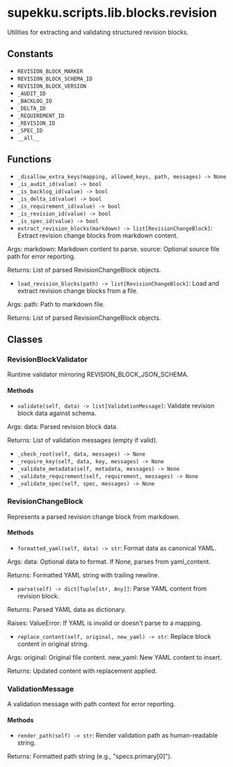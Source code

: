 # supekku.scripts.lib.blocks.revision

Utilities for extracting and validating structured revision blocks.

## Constants

- `REVISION_BLOCK_MARKER`
- `REVISION_BLOCK_SCHEMA_ID`
- `REVISION_BLOCK_VERSION`
- `_AUDIT_ID`
- `_BACKLOG_ID`
- `_DELTA_ID`
- `_REQUIREMENT_ID`
- `_REVISION_ID`
- `_SPEC_ID`
- `__all__`

## Functions

- `_disallow_extra_keys(mapping, allowed_keys, path, messages) -> None`
- `_is_audit_id(value) -> bool`
- `_is_backlog_id(value) -> bool`
- `_is_delta_id(value) -> bool`
- `_is_requirement_id(value) -> bool`
- `_is_revision_id(value) -> bool`
- `_is_spec_id(value) -> bool`
- `extract_revision_blocks(markdown) -> list[RevisionChangeBlock]`: Extract revision change blocks from markdown content.

Args:
  markdown: Markdown content to parse.
  source: Optional source file path for error reporting.

Returns:
  List of parsed RevisionChangeBlock objects.
- `load_revision_blocks(path) -> list[RevisionChangeBlock]`: Load and extract revision change blocks from a file.

Args:
  path: Path to markdown file.

Returns:
  List of parsed RevisionChangeBlock objects.

## Classes

### RevisionBlockValidator

Runtime validator mirroring REVISION_BLOCK_JSON_SCHEMA.

#### Methods

- `validate(self, data) -> list[ValidationMessage]`: Validate revision block data against schema.

Args:
  data: Parsed revision block data.

Returns:
  List of validation messages (empty if valid).
- `_check_root(self, data, messages) -> None`
- `_require_key(self, data, key, messages) -> None`
- `_validate_metadata(self, metadata, messages) -> None`
- `_validate_requirement(self, requirement, messages) -> None`
- `_validate_spec(self, spec, messages) -> None`

### RevisionChangeBlock

Represents a parsed revision change block from markdown.

#### Methods

- `formatted_yaml(self, data) -> str`: Format data as canonical YAML.

Args:
  data: Optional data to format. If None, parses from yaml_content.

Returns:
  Formatted YAML string with trailing newline.
- `parse(self) -> dict[Tuple[str, Any]]`: Parse YAML content from revision block.

Returns:
  Parsed YAML data as dictionary.

Raises:
  ValueError: If YAML is invalid or doesn't parse to a mapping.
- `replace_content(self, original, new_yaml) -> str`: Replace block content in original string.

Args:
  original: Original file content.
  new_yaml: New YAML content to insert.

Returns:
  Updated content with replacement applied.

### ValidationMessage

A validation message with path context for error reporting.

#### Methods

- `render_path(self) -> str`: Render validation path as human-readable string.

Returns:
  Formatted path string (e.g., "specs.primary[0]").
